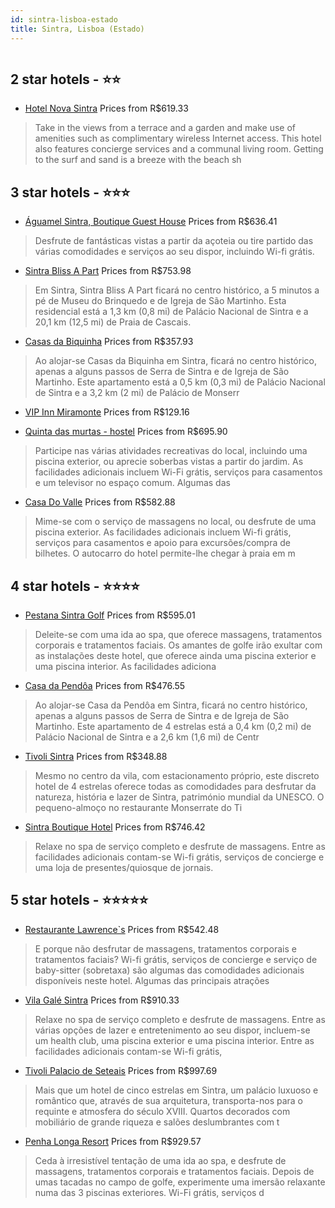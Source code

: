 ```yaml
---
id: sintra-lisboa-estado
title: Sintra, Lisboa (Estado)
---
```


<center><img src="https://i.travelapi.com/hotels/2000000/1040000/1030100/1030008/641a3af8_z.jpg" alt="" /></center>


##  2 star hotels - ⭐️⭐️

-    [Hotel Nova Sintra](https://www.hurb.com/br/aud/https://www.hurb.com/br/hotels/sintra/hotel-nova-sintra-HT-2ZBJ?cmp=18055) Prices from R$619.33
   > Take in the views from a terrace and a garden and make use of amenities such as complimentary wireless Internet access. This hotel also features concierge services and a communal living room. Getting to the surf and sand is a breeze with the beach sh

##  3 star hotels - ⭐️⭐️⭐️

-    [Águamel Sintra, Boutique Guest House](https://www.hurb.com/br/aud/https://www.hurb.com/br/hotels/sintra/aguamel-sintra-boutique-guest-house-HT-FFIF?cmp=18055) Prices from R$636.41
   > Desfrute de fantásticas vistas a partir da açoteia ou tire partido das várias comodidades e serviços ao seu dispor, incluindo Wi-fi grátis.
-    [Sintra Bliss A Part](https://www.hurb.com/br/aud/https://www.hurb.com/br/hotels/sintra/sintra-bliss-a-part-HT-E89S?cmp=18055) Prices from R$753.98
   > Em Sintra, Sintra Bliss A Part ficará no centro histórico, a 5 minutos a pé de Museu do Brinquedo e de Igreja de São Martinho. Esta residencial está a 1,3 km (0,8 mi) de Palácio Nacional de Sintra e a 20,1 km (12,5 mi) de Praia de Cascais.
-    [Casas da Biquinha](https://www.hurb.com/br/aud/https://www.hurb.com/br/hotels/sintra/casas-da-biquinha-HT-MOSN?cmp=18055) Prices from R$357.93
   > Ao alojar-se Casas da Biquinha em Sintra, ficará no centro histórico, apenas a alguns passos de Serra de Sintra e de Igreja de São Martinho. Este apartamento está a 0,5 km (0,3 mi) de Palácio Nacional de Sintra e a 3,2 km (2 mi) de Palácio de Monserr
-    [VIP Inn Miramonte](https://www.hurb.com/br/aud/https://www.hurb.com/br/hotels/sintra/vip-inn-miramonte-HT-UPMB?cmp=18055) Prices from R$129.16
   > 
-    [Quinta das murtas - hostel](https://www.hurb.com/br/aud/https://www.hurb.com/br/hotels/sintra/quinta-das-murtas-hostel-HT-POJ9?cmp=18055) Prices from R$695.90
   > Participe nas várias atividades recreativas do local, incluindo uma piscina exterior, ou aprecie soberbas vistas a partir do jardim. As facilidades adicionais incluem Wi-Fi grátis, serviços para casamentos e um televisor no espaço comum. Algumas das 
-    [Casa Do Valle](https://www.hurb.com/br/aud/https://www.hurb.com/br/hotels/sintra/casa-do-valle-HT-L9RV?cmp=18055) Prices from R$582.88
   > Mime-se com o serviço de massagens no local, ou desfrute de uma piscina exterior. As facilidades adicionais incluem Wi-fi grátis, serviços para casamentos e apoio para excursões/compra de bilhetes. O autocarro do hotel permite-lhe chegar à praia em m

##  4 star hotels - ⭐️⭐️⭐️⭐️

-    [Pestana Sintra Golf](https://www.hurb.com/br/aud/https://www.hurb.com/br/hotels/sintra/pestana-sintra-golf-HT-VCQ9?cmp=18055) Prices from R$595.01
   > Deleite-se com uma ida ao spa, que oferece massagens, tratamentos corporais e tratamentos faciais. Os amantes de golfe irão exultar com as instalações deste hotel, que oferece ainda uma piscina exterior e uma piscina interior. As facilidades adiciona
-    [Casa da Pendôa](https://www.hurb.com/br/aud/https://www.hurb.com/br/hotels/sintra/casa-da-pendoa-HT-YHZF?cmp=18055) Prices from R$476.55
   > Ao alojar-se Casa da Pendôa em Sintra, ficará no centro histórico, apenas a alguns passos de Serra de Sintra e de Igreja de São Martinho. Este apartamento de 4 estrelas está a 0,4 km (0,2 mi) de Palácio Nacional de Sintra e a 2,6 km (1,6 mi) de Centr
-    [Tivoli Sintra](https://www.hurb.com/br/aud/https://www.hurb.com/br/hotels/sintra/tivoli-sintra-HT-596S?cmp=18055) Prices from R$348.88
   > Mesmo no centro da vila, com estacionamento próprio, este discreto hotel de 4 estrelas oferece todas as comodidades para desfrutar da natureza, história e lazer de Sintra, património mundial da UNESCO. O pequeno-almoço no restaurante Monserrate do Ti
-    [Sintra Boutique Hotel](https://www.hurb.com/br/aud/https://www.hurb.com/br/hotels/sintra/sintra-boutique-hotel-HT-QWDJ?cmp=18055) Prices from R$746.42
   > Relaxe no spa de serviço completo e desfrute de massagens. Entre as facilidades adicionais contam-se Wi-fi grátis, serviços de concierge e uma loja de presentes/quiosque de jornais.

##  5 star hotels - ⭐️⭐️⭐️⭐️⭐️

-    [Restaurante Lawrence`s](https://www.hurb.com/br/aud/https://www.hurb.com/br/hotels/sintra/restaurante-lawrence-s-HT-SRSZ?cmp=18055) Prices from R$542.48
   > E porque não desfrutar de massagens, tratamentos corporais e tratamentos faciais? Wi-fi grátis, serviços de concierge e serviço de baby-sitter (sobretaxa) são algumas das comodidades adicionais disponíveis neste hotel. Algumas das principais atrações
-    [Vila Galé Sintra](https://www.hurb.com/br/aud/https://www.hurb.com/br/hotels/sintra/vila-gale-sintra-HT-YO2P?cmp=18055) Prices from R$910.33
   > Relaxe no spa de serviço completo e desfrute de massagens. Entre as várias opções de lazer e entretenimento ao seu dispor, incluem-se um health club, uma piscina exterior e uma piscina interior. Entre as facilidades adicionais contam-se Wi-fi grátis,
-    [Tivoli Palacio de Seteais](https://www.hurb.com/br/aud/https://www.hurb.com/br/hotels/sintra/tivoli-palacio-de-seteais-HT-L68K?cmp=18055) Prices from R$997.69
   > Mais que um hotel de cinco estrelas em Sintra, um palácio luxuoso e romântico que, através de sua arquitetura, transporta-nos para o requinte e atmosfera do século XVIII. Quartos decorados com mobiliário de grande riqueza e salões deslumbrantes com t
-    [Penha Longa Resort](https://www.hurb.com/br/aud/https://www.hurb.com/br/hotels/sintra/penha-longa-resort-HT-5EBP?cmp=18055) Prices from R$929.57
   > Ceda à irresistível tentação de uma ida ao spa, e desfrute de massagens, tratamentos corporais e tratamentos faciais. Depois de umas tacadas no campo de golfe, experimente uma imersão relaxante numa das 3 piscinas exteriores. Wi-Fi grátis, serviços d
